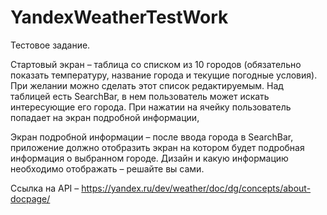 # YandexWeatherTestWork

Тестовое задание.

Стартовый экран – таблица со списком из 10 городов (обязательно показать температуру, название города и текущие погодные условия). При желании можно сделать этот список редактируемым. Над таблицей есть SearchBar, в нем пользователь может искать интересующие его города. При нажатии на ячейку пользователь попадает на экран подробной информации,

Экран подробной информации – после ввода города в SearchBar, приложение должно отобразить экран на котором будет подробная информация о выбранном городе. Дизайн и какую информацию необходимо отображать – решайте вы сами. 

Ссылка на API – https://yandex.ru/dev/weather/doc/dg/concepts/about-docpage/
